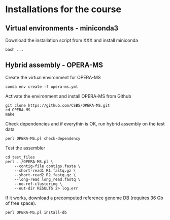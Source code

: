 # Installations for the course

## Virtual environments - miniconda3

Download the installation script from XXX and install miniconda
```
bash ...
```

## Hybrid assembly - OPERA-MS

Create the virtual environment for OPERA-MS
```
conda env create -f opera-ms.yml
```

Activate the environment and install OPERA-MS from Github

```
git clone https://github.com/CSB5/OPERA-MS.git
cd OPERA-MS
make
```

Check dependencies and if everythin is OK, run hybrid assembly on the test data
```
perl OPERA-MS.pl check-dependency
```

Test the assembler
```
cd test_files 
perl ../OPERA-MS.pl \
    --contig-file contigs.fasta \
    --short-read1 R1.fastq.gz \
    --short-read2 R2.fastq.gz \
    --long-read long_read.fastq \
    --no-ref-clustering \
    --out-dir RESULTS 2> log.err
```

If it works, download a precomputed reference genome DB (requires 36 Gb of free space). 
```
perl OPERA-MS.pl install-db
```
